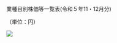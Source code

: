業種目別株価等一覧表(令和５年11・12月分)

（単位：円）

![](https://www.nta.go.jp/tmp/ed62a375-cb8f-4ca8-a99d-01a2e54f3645/images/a21a2ea0905bb3619f4de1df49d70de50804e6cd19dbae18383b14d0697d52b4.jpg)